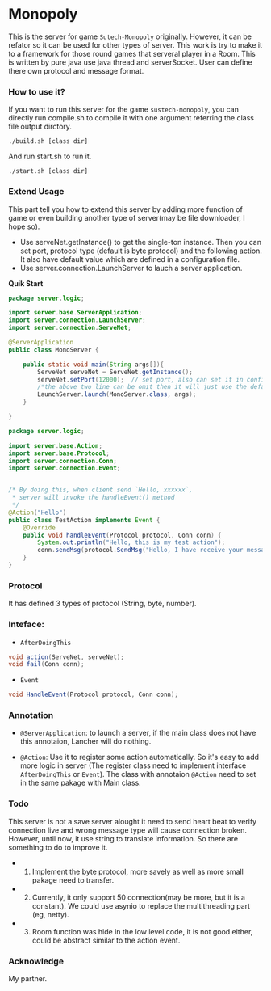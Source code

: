 # Monopoly

This is the server for game `Sutech-Monopoly` originally. However, it can be refator so it can be used for other types of server. This work is try to make it to a framework for those round games that serveral player in a Room.
This is written by pure java use java thread and serverSocket. User can define there own protocol and message format.

### How to use it?

If you want to run this server for the game `sustech-monopoly`, you can directly run compile.sh to compile it with one argument referring the class file output dirctory.
```
./build.sh [class dir]
```
And run start.sh to run it.
```
./start.sh [class dir]
```

### Extend Usage

This part tell you how to extend this server by adding more function of game or even building another type of server(may be file downloader, I hope so).

- Use serveNet.getInstance() to get the single-ton instance. 
Then you can set port, protocol type (default is byte protocol) and the following action. It also have default value which are defined in a configuration file. 
- Use server.connection.LaunchServer to lauch a server application.

**Quik Start**
```java
package server.logic;

import server.base.ServerApplication;
import server.connection.LaunchServer;
import server.connection.ServeNet;

@ServerApplication
public class MonoServer {

    public static void main(String args[]){
        ServeNet serveNet = ServeNet.getInstance();
        serveNet.setPort(12000);  // set port, also can set it in configuration file.
        /*the above two line can be omit then it will just use the default value */
        LaunchServer.launch(MonoServer.class, args);
    }

}
```

```java
package server.logic;

import server.base.Action;
import server.base.Protocol;
import server.connection.Conn;
import server.connection.Event;


/* By doing this, when client send `Hello, xxxxxx`, 
 * server will invoke the handleEvent() method
 */
@Action("Hello")
public class TestAction implements Event {
    @Override
    public void handleEvent(Protocol protocol, Conn conn) {
        System.out.println("Hello, this is my test action");
        conn.sendMsg(protocol.SendMsg("Hello, I have receive your message\n"));
    }
}
```



### Protocol
It has defined 3 types of protocol (String, byte, number).


### Inteface: 
- `AfterDoingThis`

```java
void action(ServeNet, serveNet);
void fail(Conn conn);
```

- `Event`
```java
void HandleEvent(Protocol protocol, Conn conn);
```

### Annotation
- `@ServerApplication`:
to launch a server, if the main class does not have this annotaion, Lancher will do nothing.

- `@Action`:
Use it to register some action automatically. So it's easy to add more logic in server (The register class need to implement interface `AfterDoingThis` or `Event`). The class with annotaion `@Action` need to set in the same pakage with Main class.

### Todo
This server is not a save server alought it need to send heart beat to verify connection live and wrong message type will cause connection broken. However, until now, it use string to translate information. So there are something to do to improve it.
- 1. Implement the byte protocol, more savely as well as more small pakage need to transfer.
- 2. Currently, it only support 50 connection(may be more, but it is a constant). We could use asynio to replace the multithreading part (eg, netty).
- 3. Room function was hide in the low level code, it is not good either, could be abstract similar to the action event.



### Acknowledge

My partner.
